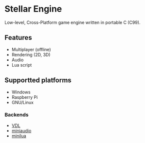 # Stellar Engine

Low-level, Cross-Platform game engine written in portable C (C99).

## Features

- Multiplayer (offline)
- Rendering (2D, 3D)
- Audio
- Lua script

## Supportted platforms

- Windows
- Raspberry Pi
- GNU/Linux

### Backends

- [VDL](https://github.com/AdamOnAir/vdl)
- [miniaudio](https://miniaud.io)
- [minilua](https://github.com/edubart/minilua)

